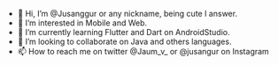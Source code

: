 - 👋 Hi, I’m @Jusanggur or any nickname, being cute I answer.
- 👀 I’m interested in Mobile and Web.
- 🌱 I’m currently learning Flutter and Dart on AndroidStudio.
- 💞️ I’m looking to collaborate on Java and others languages.
- 📫 How to reach me on twitter @Jaum_v_ or @jusangur on Instagram

<!---
Jusanggur/Jusanggur is a ✨ special ✨ repository because its `README.md` (this file) appears on your GitHub profile.
You can click the Preview link to take a look at your changes.
--->
